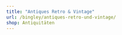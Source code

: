 ```yaml
---
title: "Antiques Retro & Vintage"
url: /bingley/antiques-retro-und-vintage/
shop: Antiquitäten
---
```

